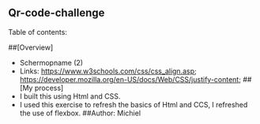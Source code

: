 Qr-code-challenge
-----------------------
Table of contents:

##[Overview]
  - Schermopname (2)
  - Links: https://www.w3schools.com/css/css_align.asp; https://developer.mozilla.org/en-US/docs/Web/CSS/justify-content;
##[My process]
  - I built this using Html and CSS.
  - I used this exercise to refresh the basics of Html and CCS, I refreshed the use of flexbox.
##Author: Michiel
